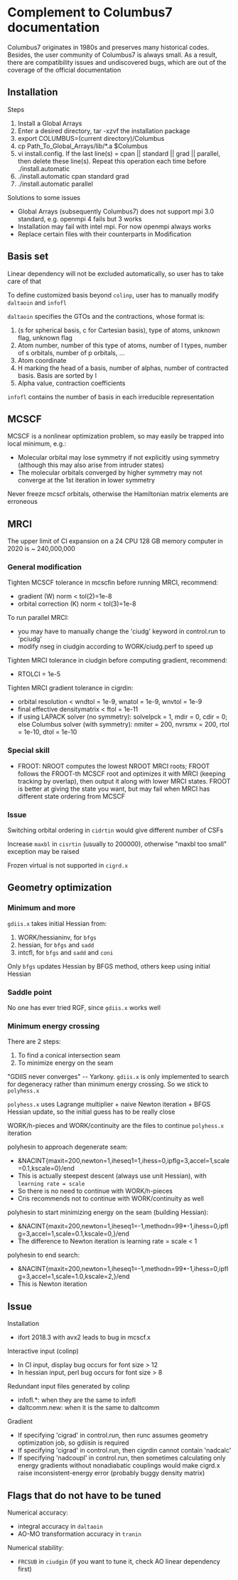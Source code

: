 # Complement to Columbus7 documentation
Columbus7 originates in 1980s and preserves many historical codes. Besides, the user community of Columbus7 is always small. As a result, there are compatibility issues and undiscovered bugs, which are out of the coverage of the official documentation

## Installation
Steps
1. Install a Global Arrays
2. Enter a desired directory, tar -xzvf the installation package
3. export COLUMBUS=(current directory)/Columbus
4. cp Path_To_Global_Arrays/lib/*.a $Columbus
5. vi install.config. If the last line(s) = cpan || standard || grad || parallel, then delete these line(s). Repeat this operation each time before ./install.automatic
6. ./install.automatic cpan standard grad
7. ./install.automatic parallel

Solutions to some issues
* Global Arrays (subsequently Columbus7) does not support mpi 3.0 standard, e.g. openmpi 4 fails but 3 works
* Installation may fail with intel mpi. For now openmpi always works
* Replace certain files with their counterparts in Modification

## Basis set
Linear dependency will not be excluded automatically, so user has to take care of that

To define customized basis beyond `colinp`, user has to manually modify `daltaoin` and `infofl`

`daltaoin` specifies the GTOs and the contractions, whose format is:
1. (s for spherical basis, c for Cartesian basis), type of atoms, unknown flag, unknown flag
2. Atom number, number of this type of atoms, number of l types, number of s orbitals, number of p orbitals, ...
3. Atom coordinate
4. H marking the head of a basis, number of alphas, number of contracted basis. Basis are sorted by l
5. Alpha value, contraction coefficients

`infofl` contains the number of basis in each irreducible representation

## MCSCF
MCSCF is a nonlinear optimization problem, so may easily be trapped into local minimum, e.g.:
* Molecular orbital may lose symmetry if not explicitly using symmetry (although this may also arise from intruder states)
* The molecular orbitals converged by higher symmetry may not converge at the 1st iteration in lower symmetry

Never freeze mcscf orbitals, otherwise the Hamiltonian matrix elements are erroneous

## MRCI
The upper limit of CI expansion on a 24 CPU 128 GB memory computer in 2020 is ~ 240,000,000

### General modification
Tighten MCSCF tolerance in mcscfin before running MRCI, recommend:
* gradient (W) norm < tol(2)=1e-8
* orbital correction (K) norm < tol(3)=1e-8

To run parallel MRCI:
* you may have to manually change the 'ciudg' keyword in control.run to 'pciudg'
* modify nseg in ciudgin according to WORK/ciudg.perf to speed up

Tighten MRCI tolerance in ciudgin before computing gradient, recommend:
* RTOLCI = 1e-5

Tighten MRCI gradient tolerance in cigrdin:
* orbital resolution < wndtol = 1e-9, wnatol = 1e-9, wnvtol = 1e-9
* final effective densitymatrix < ftol = 1e-11
* if using LAPACK solver (no symmetry): solvelpck = 1, mdir = 0, cdir = 0; else Columbus solver (with symmetry): nmiter = 200, nvrsmx = 200, rtol = 1e-10, dtol = 1e-10

### Special skill
* FROOT: NROOT computes the lowest NROOT MRCI roots; FROOT follows the FROOT-th MCSCF root and optimizes it with MRCI (keeping tracking by overlap), then output it along with lower MRCI states. FROOT is better at giving the state you want, but may fail when MRCI has different state ordering from MCSCF

### Issue
Switching orbital ordering in `cidrtin` would give different number of CSFs

Increase `maxbl` in `cisrtin` (usually to 200000), otherwise "maxbl too small" exception may be raised

Frozen virtual is not supported in `cigrd.x`

## Geometry optimization

### Minimum and more
`gdiis.x` takes initial Hessian from:
1. WORK/hessianinv, for `bfgs`
2. hessian, for `bfgs` and `sadd`
3. intcfl, for `bfgs` and `sadd` and `coni`

Only `bfgs` updates Hessian by BFGS method, others keep using initial Hessian

### Saddle point
No one has ever tried RGF, since `gdiis.x` works well

### Minimum energy crossing
There are 2 steps:
1. To find a conical intersection seam
2. To minimize energy on the seam

"GDIIS never converges" -- Yarkony. `gdiis.x` is only implemented to search for degeneracy rather than minimum energy crossing. So we stick to `polyhess.x`

`polyhess.x` uses Lagrange multiplier + naive Newton iteration + BFGS Hessian update, so the initial guess has to be really close

WORK/h-pieces and WORK/continuity are the files to continue `polyhess.x` iteration

polyhesin to approach degenerate seam:
* &NACINT{maxit=200,newton=1,iheseq1=1,ihess=0,ipflg=3,accel=1,scale=0.1,kscale=0}/end
* This is actually steepest descent (always use unit Hessian), with `learning rate = scale`
* So there is no need to continue with WORK/h-pieces
* Cris recommends not to continue with WORK/continuity as well

polyhesin to start minimizing energy on the seam (building Hessian):
* &NACINT{maxit=200,newton=1,iheseq1=-1,methodn=99*-1,ihess=0,ipflg=3,accel=1,scale=0.1,kscale=0,}/end
* The difference to Newton iteration is learning rate = scale < 1

polyhesin to end search:
* &NACINT{maxit=200,newton=1,iheseq1=-1,methodn=99*-1,ihess=0,ipflg=3,accel=1,scale=1.0,kscale=2,}/end
* This is Newton iteration

## Issue
Installation
* ifort 2018.3 with avx2 leads to bug in mcscf.x

Interactive input (colinp)
* In CI input, display bug occurs for font size > 12
* In hessian input, perl bug occurs for font size > 8

Redundant input files generated by colinp
* infofl.*: when they are the same to infofl
* daltcomm.new: when it is the same to daltcomm

Gradient
* If specifying 'cigrad' in control.run, then runc assumes geometry optimization job, so gdiisin is required
* If specifying 'cigrad' in control.run, then cigrdin cannot contain 'nadcalc'
* If specifying 'nadcoupl' in control.run, then sometimes calculating only energy gradients without nonadiabatic couplings would make cigrd.x raise inconsistent-energy error (probably buggy density matrix)

## Flags that do not have to be tuned
Numerical accuracy:
* integral accuracy in `daltaoin`
* AO-MO transformation accuracy in `tranin`

Numerical stability:
* `FRCSUB` in `ciudgin` (if you want to tune it, check AO linear dependency first)